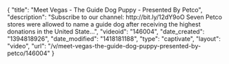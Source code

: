 {
    "title": "Meet Vegas - The Guide Dog Puppy - Presented By Petco",
    "description": "Subscribe to our channel: http:\/\/bit.ly\/12dY9oO Seven Petco stores were allowed to name a guide dog after receiving the highest donations in the United State...",
    "videoid": "146004",
    "date_created": "1394818926",
    "date_modified": "1418181188",
    "type": "captivate",
    "layout": "video",
    "url": "\/v\/meet-vegas-the-guide-dog-puppy-presented-by-petco\/146004"
}